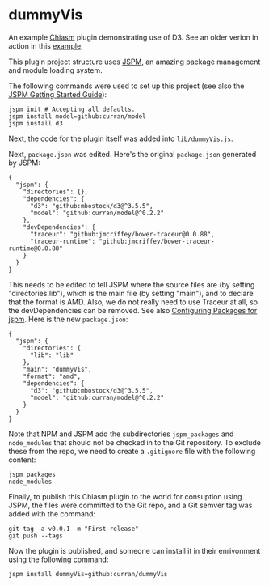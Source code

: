 # dummyVis
An example [Chiasm](https://github.com/curran/chiasm) plugin demonstrating use of D3. See an older verion in action in this [example](http://bl.ocks.org/curran/raw/3f0b1128d74308fc8fe1/).

This plugin project structure uses [JSPM](http://jspm.io/), an amazing package management and module loading system.

The following commands were used to set up this project (see also the [JSPM Getting Started Guide](https://github.com/jspm/jspm-cli/wiki/Getting-Started)):

```
jspm init # Accepting all defaults.
jspm install model=github:curran/model
jspm install d3
```

Next, the code for the plugin itself was added into `lib/dummyVis.js`.

Next, `package.json` was edited. Here's the original `package.json` generated by JSPM:

```
{
  "jspm": {
    "directories": {},
    "dependencies": {
      "d3": "github:mbostock/d3@^3.5.5",
      "model": "github:curran/model@^0.2.2"
    },
    "devDependencies": {
      "traceur": "github:jmcriffey/bower-traceur@0.0.88",
      "traceur-runtime": "github:jmcriffey/bower-traceur-runtime@0.0.88"
    }
  }
}
```

This needs to be edited to tell JSPM where the source files are (by setting "directories.lib"), which is the main file (by setting "main"), and to declare that the format is AMD. Also, we do not really need to use Traceur at all, so the devDependencies can be removed. See also [Configuring Packages for jspm](https://github.com/jspm/registry/wiki/Configuring-Packages-for-jspm). Here is the new `package.json`:

```
{
  "jspm": {
    "directories": {
      "lib": "lib"
    },
    "main": "dummyVis",
    "format": "amd",
    "dependencies": {
      "d3": "github:mbostock/d3@^3.5.5",
      "model": "github:curran/model@^0.2.2"
    }
  }
}
```

Note that NPM and JSPM add the subdirectories `jspm_packages` and `node_modules` that should not be checked in to the Git repository. To exclude these from the repo, we need to create a `.gitignore` file with the following content:

```
jspm_packages
node_modules
```

Finally, to publish this Chiasm plugin to the world for consuption using JSPM, the files were committed to the Git repo, and a Git semver tag was added with the command:

```
git tag -a v0.0.1 -m "First release"
git push --tags
```

Now the plugin is published, and someone can install it in their enrivonment using the following command:

```
jspm install dummyVis=github:curran/dummyVis
```
